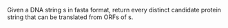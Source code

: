Given a DNA string s in fasta format, return every distinct candidate protein string that can be translated from ORFs of s.
